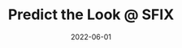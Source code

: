 ---
title: Predict the Look @ SFIX
summary: As a member of the Algorithms team at Stitch Fix, I worked on a project to predict fashion trends based on external data sources to better inform our buyers and designers.
tags:
  - Industry
date: '2022-06-01'

# Optional external URL for project (replaces project detail page).
external_link: 'https://multithreaded.stitchfix.com/blog/2023/01/03/intern-post/'
---